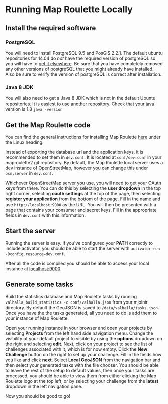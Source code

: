 # Running Map Roulette Locally
## Install the required software
### PostgreSQL
You will need to install PostgreSQL 9.5 and PosGIS 2.2.1. The default ubuntu repositories for 14.04 do _not_ have the required version of postgreSQL so you will have to [get it elsewhere](http://tecadmin.net/install-postgresql-server-on-ubuntu/). Be sure that you have completely removed any other versions of postgreSQL that you might already have installed. Also be sure to verify the version of postgreSQL is correct after installation.

### Java 8 JDK
You will also need to get a Java 8 JDK which is not in the default Ubuntu repositories. It is easiest to use [another repository](http://ubuntuhandbook.org/index.php/2015/01/install-openjdk-8-ubuntu-14-04-12-04-lts/). Check that your java version is 1.8 `java -version`

## Get the Map Roulette code
You can find the general instructions for installing Map Roulette [here](http://github.com/maproulette/maproulette2#linux) under the Linux heading.

Instead of exporting the database url and the application keys, it is recommended to set them in `dev.conf`. It is located at `conf/dev.conf` in your maproulette2 git repository. By default, the Map Roulette local server uses a dev instance of OpenStreetMap, however you can change this under `osm.server` in `dev.conf`.

Whichever OpenStreetMap server you use, you will need to get your OAuth keys from there. You can do this by selecting the __user dropdown__ in the top right corner, selecting __oauth settings__ at the top of the page, then selecting __register your application__ from the bottom of the page. Fill in the name and use `http://localhost:9000` as the URL. You will then be presented with a page that contains your consumer and secret keys. Fill in the appropriate fields in `dev.conf` with this information.

## Start the server
Running the server is easy. If you've configured your __PATH__ correctly to include activator, you should be able to start the server with `activator run -Dconfig.resource=dev.conf`.

After all the code is compiled you should be able to access your local instance at [localhost:9000](http://localhost:9000).

## Generate some tasks
Build the statistics database and Map Roulette tasks by running `valhalla_build_statistics -c conf/valhalla.json` from your mjolnir directory. By default the GeoJSON is saved to `/data/valhalla/tasks.json`. Once you have the the tasks generated, all you need to do is add them to your instance of Map Roulette.

Open your running instance in your browser and open your projects by selecting __Projects__ from the left hand side navigation menu. Change the visibility of your default project to visible by using the __options__ dropdown on the right and selecting __edit__. Next, click on your project to see the list of challenges associated with it, which is for now empty. Click the __New Challenge__ button on the right to set up your challenge. Fill in the fields how you like and click __next__. Select __Local GeoJSON__ from the navigation bar and then select your generated tasks with the file chooser. You should be able to leave the rest of the setup to default values, then once your tasks are processed, you should be able to view them from either clicking the Map Roulette logo at the top left, or by selecting your challenge from the __latest__ dropdown in the left navigation pane.

Now you should be good to go!
